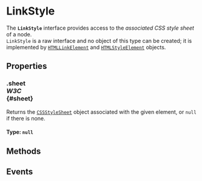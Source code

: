 # LinkStyle

<div class='overview'>The <code><strong>LinkStyle</strong></code> interface provides access to the <em>associated CSS style sheet</em> of a node.</div>

<div class='overview'><code>LinkStyle</code> is a raw interface and no object of this type can be created; it is implemented by <a href="/en-US/docs/Web/API/HTMLLinkElement" title="The HTMLLinkElement interface represents reference information for external resources and the relationship of those resources to a document and vice-versa (corresponds to <link> element; not to be confused with <a>, which is represented by HTMLAnchorElement). This object inherits all of the properties and methods of the HTMLElement interface."><code>HTMLLinkElement</code></a> and <a href="/en-US/docs/Web/API/HTMLStyleElement" title="The HTMLStyleElement interface represents a <style> element. It inherits properties and methods from its parent, HTMLElement, and from LinkStyle."><code>HTMLStyleElement</code></a> objects.</div>

## Properties

### .sheet <div class="specs"><i>W3C</i></div> {#sheet}

Returns the <a href="/en-US/docs/Web/API/CSSStyleSheet" title="The CSSStyleSheet interface represents a single CSS stylesheet, and lets you inspect and modify the list of rules contained in the stylesheet."><code>CSSStyleSheet</code></a> object associated with the given element, or <code>null</code> if there is none.

#### **Type**: `null`

## Methods

## Events

